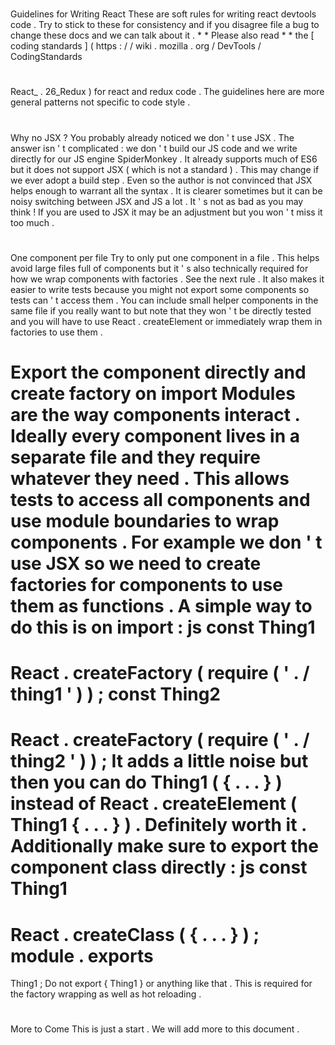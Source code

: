 #
Guidelines
for
Writing
React
These
are
soft
rules
for
writing
react
devtools
code
.
Try
to
stick
to
these
for
consistency
and
if
you
disagree
file
a
bug
to
change
these
docs
and
we
can
talk
about
it
.
*
*
Please
also
read
*
*
the
[
coding
standards
]
(
https
:
/
/
wiki
.
mozilla
.
org
/
DevTools
/
CodingStandards
#
React_
.
26_Redux
)
for
react
and
redux
code
.
The
guidelines
here
are
more
general
patterns
not
specific
to
code
style
.
#
#
Why
no
JSX
?
You
probably
already
noticed
we
don
'
t
use
JSX
.
The
answer
isn
'
t
complicated
:
we
don
'
t
build
our
JS
code
and
we
write
directly
for
our
JS
engine
SpiderMonkey
.
It
already
supports
much
of
ES6
but
it
does
not
support
JSX
(
which
is
not
a
standard
)
.
This
may
change
if
we
ever
adopt
a
build
step
.
Even
so
the
author
is
not
convinced
that
JSX
helps
enough
to
warrant
all
the
syntax
.
It
is
clearer
sometimes
but
it
can
be
noisy
switching
between
JSX
and
JS
a
lot
.
It
'
s
not
as
bad
as
you
may
think
!
If
you
are
used
to
JSX
it
may
be
an
adjustment
but
you
won
'
t
miss
it
too
much
.
#
#
One
component
per
file
Try
to
only
put
one
component
in
a
file
.
This
helps
avoid
large
files
full
of
components
but
it
'
s
also
technically
required
for
how
we
wrap
components
with
factories
.
See
the
next
rule
.
It
also
makes
it
easier
to
write
tests
because
you
might
not
export
some
components
so
tests
can
'
t
access
them
.
You
can
include
small
helper
components
in
the
same
file
if
you
really
want
to
but
note
that
they
won
'
t
be
directly
tested
and
you
will
have
to
use
React
.
createElement
or
immediately
wrap
them
in
factories
to
use
them
.
#
#
Export
the
component
directly
and
create
factory
on
import
Modules
are
the
way
components
interact
.
Ideally
every
component
lives
in
a
separate
file
and
they
require
whatever
they
need
.
This
allows
tests
to
access
all
components
and
use
module
boundaries
to
wrap
components
.
For
example
we
don
'
t
use
JSX
so
we
need
to
create
factories
for
components
to
use
them
as
functions
.
A
simple
way
to
do
this
is
on
import
:
js
const
Thing1
=
React
.
createFactory
(
require
(
'
.
/
thing1
'
)
)
;
const
Thing2
=
React
.
createFactory
(
require
(
'
.
/
thing2
'
)
)
;
It
adds
a
little
noise
but
then
you
can
do
Thing1
(
{
.
.
.
}
)
instead
of
React
.
createElement
(
Thing1
{
.
.
.
}
)
.
Definitely
worth
it
.
Additionally
make
sure
to
export
the
component
class
directly
:
js
const
Thing1
=
React
.
createClass
(
{
.
.
.
}
)
;
module
.
exports
=
Thing1
;
Do
not
export
{
Thing1
}
or
anything
like
that
.
This
is
required
for
the
factory
wrapping
as
well
as
hot
reloading
.
#
#
More
to
Come
This
is
just
a
start
.
We
will
add
more
to
this
document
.
